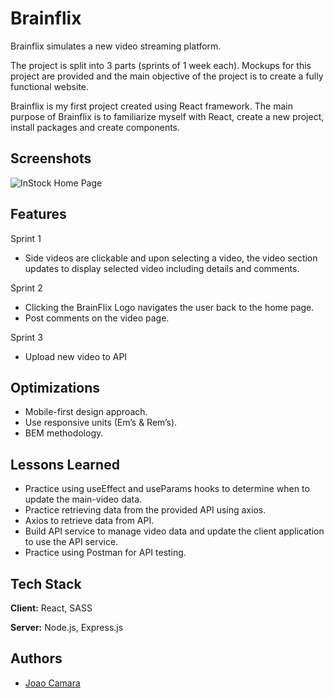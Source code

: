 
# Brainflix

Brainflix simulates a new video streaming platform. 

The project is split into 3 parts (sprints of 1 week each). Mockups for this project are provided and the main objective of the project is to create a fully functional website. 

Brainflix is my first project created using React framework. The main purpose of Brainflix is to familiarize myself with React, create a new project, install packages and create components.


## Screenshots

![InStock Home Page](/camarajoao/InStock/blob/main/InStock-media/home_page-desktop.png)


## Features

Sprint 1

- Side videos are clickable and upon selecting a video, the video section updates to display selected video including details and comments.

Sprint 2

-	Clicking the BrainFlix Logo navigates the user back to the home page.
-	Post comments on the video page.

Sprint 3

-	Upload new video to API


## Optimizations


-	Mobile-first design approach. 
-	Use responsive units (Em’s & Rem’s). 
-	BEM methodology.




## Lessons Learned

-	Practice using useEffect and useParams hooks to determine when to update the main-video data.
-	Practice retrieving data from the provided API using axios.
-   Axios to retrieve data from API.
-	Build API service to manage video data and update the client application to use the API service.
-	Practice using Postman for API testing.




## Tech Stack

**Client:** React, SASS

**Server:** Node.js, Express.js
## Authors

- [Joao Camara](https://github.com/camarajoao)




